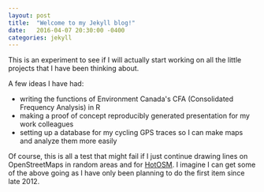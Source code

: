 ```yaml
---
layout: post
title:  "Welcome to my Jekyll blog!"
date:   2016-04-07 20:30:00 -0400
categories: jekyll
---
```


This is an experiment to see if I will actually start working on all the little projects that I have been thinking about.

A few ideas I have had:
- writing the functions of Environment Canada's CFA (Consolidated Frequency Analysis) in R
- making a proof of concept reproducibly generated presentation for my work colleagues
- setting up a database for my cycling GPS traces so I can make maps and analyze them more easily

Of course, this is all a test that might fail if I just continue drawing lines on OpenStreetMaps in random areas and for [HotOSM](https://hotosm.org). I imagine I can get some of the above going as I have only been planning to do the first item since late 2012.